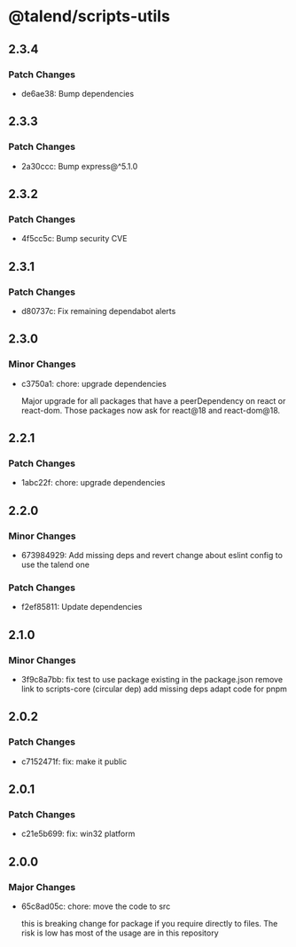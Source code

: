 # @talend/scripts-utils

## 2.3.4

### Patch Changes

- de6ae38: Bump dependencies

## 2.3.3

### Patch Changes

- 2a30ccc: Bump express@^5.1.0

## 2.3.2

### Patch Changes

- 4f5cc5c: Bump security CVE

## 2.3.1

### Patch Changes

- d80737c: Fix remaining dependabot alerts

## 2.3.0

### Minor Changes

- c3750a1: chore: upgrade dependencies

  Major upgrade for all packages that have a peerDependency on react or react-dom. Those packages now ask for react@18 and react-dom@18.

## 2.2.1

### Patch Changes

- 1abc22f: chore: upgrade dependencies

## 2.2.0

### Minor Changes

- 673984929: Add missing deps and revert change about eslint config to use the talend one

### Patch Changes

- f2ef85811: Update dependencies

## 2.1.0

### Minor Changes

- 3f9c8a7bb: fix test to use package existing in the package.json
  remove link to scripts-core (circular dep)
  add missing deps
  adapt code for pnpm

## 2.0.2

### Patch Changes

- c7152471f: fix: make it public

## 2.0.1

### Patch Changes

- c21e5b699: fix: win32 platform

## 2.0.0

### Major Changes

- 65c8ad05c: chore: move the code to src

  this is breaking change for package if you require directly to files. The risk is low has most of the usage are in this repository
